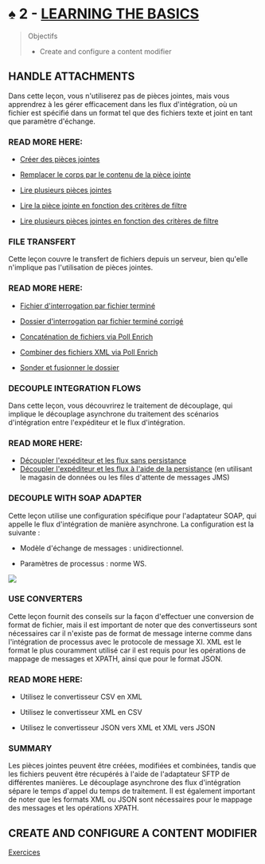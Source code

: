 # ♠ 2 - [LEARNING THE BASICS](https://learning.sap.com/learning-journeys/developing-with-sap-integration-suite/learning-the-basics_ccfb5535-54c2-40d2-8249-6e3102987d30)

> Objectifs
>
> - Create and configure a content modifier

## HANDLE ATTACHMENTS

Dans cette leçon, vous n'utiliserez pas de pièces jointes, mais vous apprendrez à les gérer efficacement dans les flux d'intégration, où un fichier est spécifié dans un format tel que des fichiers texte et joint en tant que paramètre d'échange.

### READ MORE HERE:

- [Créer des pièces jointes](https://help.sap.com/docs/CLOUD_INTEGRATION/368c481cd6954bdfa5d0435479fd4eaf/d1f16dbf415a449690bdc2452df7c3f4.html?locale=en-US)

- [Remplacer le corps par le contenu de la pièce jointe](https://help.sap.com/docs/CLOUD_INTEGRATION/368c481cd6954bdfa5d0435479fd4eaf/14e68101f5984d8a8f3ac565ba320509.html?locale=en-US)

- [Lire plusieurs pièces jointes](https://help.sap.com/docs/CLOUD_INTEGRATION/368c481cd6954bdfa5d0435479fd4eaf/4b2f07f59590414eb597f29959c06248.html?locale=en-US)

- [Lire la pièce jointe en fonction des critères de filtre](https://help.sap.com/docs/CLOUD_INTEGRATION/368c481cd6954bdfa5d0435479fd4eaf/f7f513f915044435a269157ffa325c2c.html?locale=en-US)

- [Lire plusieurs pièces jointes en fonction des critères de filtre](https://help.sap.com/docs/CLOUD_INTEGRATION/368c481cd6954bdfa5d0435479fd4eaf/b9c2354da3bd4b029af109a0413c9be9.html?locale=en-US)

### FILE TRANSFERT

Cette leçon couvre le transfert de fichiers depuis un serveur, bien qu'elle n'implique pas l'utilisation de pièces jointes.

### READ MORE HERE:

- [Fichier d'interrogation par fichier terminé](https://help.sap.com/docs/CLOUD_INTEGRATION/368c481cd6954bdfa5d0435479fd4eaf/800de6e5bbf7422abd071e9b80016296.html?locale=en-US)

- [Dossier d'interrogation par fichier terminé corrigé](https://help.sap.com/docs/CLOUD_INTEGRATION/368c481cd6954bdfa5d0435479fd4eaf/0041751c99dc45269597d0d1ef1e2182.html?locale=en-US)

- [Concaténation de fichiers via Poll Enrich](https://help.sap.com/docs/CLOUD_INTEGRATION/368c481cd6954bdfa5d0435479fd4eaf/694a60b0252d4285ad36dfcc0fabed82.html?locale=en-US)

- [Combiner des fichiers XML via Poll Enrich](https://help.sap.com/docs/CLOUD_INTEGRATION/368c481cd6954bdfa5d0435479fd4eaf/7b971052e46e4a1084eb5bf434a4df1e.html?locale=en-US)

- [Sonder et fusionner le dossier](https://help.sap.com/docs/CLOUD_INTEGRATION/368c481cd6954bdfa5d0435479fd4eaf/497bf08e0bdb43018e8e861256f4e803.html?locale=en-US)

### DECOUPLE INTEGRATION FLOWS

Dans cette leçon, vous découvrirez le traitement de découplage, qui implique le découplage asynchrone du traitement des scénarios d'intégration entre l'expéditeur et le flux d'intégration.

### READ MORE HERE:

- [Découpler l'expéditeur et les flux sans persistance](https://help.sap.com/docs/CLOUD_INTEGRATION/368c481cd6954bdfa5d0435479fd4eaf/31d4dec814724e2b8b9fb7161c2c5adb.html?locale=en-US)
- [Découpler l'expéditeur et les flux à l'aide de la persistance](https://help.sap.com/docs/CLOUD_INTEGRATION/368c481cd6954bdfa5d0435479fd4eaf/c5591df1388b4cf08aa3ff9527806b70.html?locale=en-US) (en utilisant le magasin de données ou les files d'attente de messages JMS)

### DECOUPLE WITH SOAP ADAPTER

Cette leçon utilise une configuration spécifique pour l'adaptateur SOAP, qui appelle le flux d'intégration de manière asynchrone. La configuration est la suivante :

- Modèle d'échange de messages : unidirectionnel.

- Paramètres de processus : norme WS.

![](./RESSOURCES/CLD900_20_U5L2_001_scr.png)

### USE CONVERTERS

Cette leçon fournit des conseils sur la façon d'effectuer une conversion de format de fichier, mais il est important de noter que des convertisseurs sont nécessaires car il n'existe pas de format de message interne comme dans l'intégration de processus avec le protocole de message XI. XML est le format le plus couramment utilisé car il est requis pour les opérations de mappage de messages et XPATH, ainsi que pour le format JSON.

### READ MORE HERE:

- Utilisez le convertisseur CSV en XML

- Utilisez le convertisseur XML en CSV

- Utilisez le convertisseur JSON vers XML et XML vers JSON

### SUMMARY

Les pièces jointes peuvent être créées, modifiées et combinées, tandis que les fichiers peuvent être récupérés à l'aide de l'adaptateur SFTP de différentes manières. Le découplage asynchrone des flux d'intégration sépare le temps d'appel du temps de traitement. Il est également important de noter que les formats XML ou JSON sont nécessaires pour le mappage des messages et les opérations XPATH.

## CREATE AND CONFIGURE A CONTENT MODIFIER

[Exercices](https://learning.sap.com/learning-journeys/developing-with-sap-integration-suite/learning-the-basics_ccfb5535-54c2-40d2-8249-6e3102987d30)
